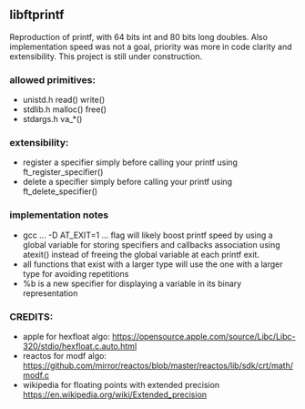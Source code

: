 ## libftprintf

Reproduction of printf, with 64 bits int and 80 bits long doubles. Also implementation speed was not a goal, priority was more in code clarity and extensibility. This project is still under construction.

### allowed primitives:
* unistd.h    read()      write()
* stdlib.h    malloc()    free()
* stdargs.h   va_*()

### extensibility:
* register a specifier simply before calling your printf using ft_register_specifier()
* delete a specifier simply before calling your printf using ft_delete_specifier()

### implementation notes
* gcc ... -D AT_EXIT=1 ... flag will likely boost printf speed by using a global variable for storing specifiers and callbacks association using atexit() instead of freeing the global variable at each printf exit.
* all functions that exist with a larger type will use the one with a larger type for avoiding repetitions 
* %b is a new specifier for displaying a variable in its binary representation

### CREDITS:

* apple for hexfloat algo: https://opensource.apple.com/source/Libc/Libc-320/stdio/hexfloat.c.auto.html
* reactos for modf algo: https://github.com/mirror/reactos/blob/master/reactos/lib/sdk/crt/math/modf.c
* wikipedia for floating points with extended precision https://en.wikipedia.org/wiki/Extended_precision
